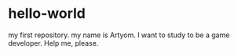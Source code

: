 # hello-world
my first repository.
my name is Artyom.
I want to study to be a game developer.
Help me, please.
